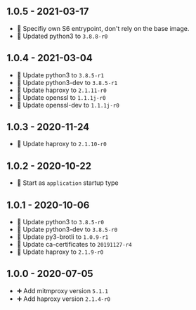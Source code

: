 ## 1.0.5 - 2021-03-17

* 🐛 Specifiy own S6 entrypoint, don't rely on the base image.
* 🔼 Updated python3 to `3.8.8-r0`


## 1.0.4 - 2021-03-04

* 🔼 Update python3 to `3.8.5-r1`
* 🔼 Update python3-dev to `3.8.5-r1`
* 🔼 Update haproxy to `2.1.11-r0`
* 🔼 Update openssl to `1.1.1j-r0`
* 🔼 Update openssl-dev to `1.1.1j-r0`


## 1.0.3 - 2020-11-24

* 🔼 Update haproxy to `2.1.10-r0`


## 1.0.2 - 2020-10-22

* 🔨 Start as `application` startup type


## 1.0.1 - 2020-10-06

* 🔼 Update python3 to `3.8.5-r0`
* 🔼 Update python3-dev to `3.8.5-r0`
* 🔼 Update py3-brotli to `1.0.9-r1`
* 🔼 Update ca-certificates to `20191127-r4`
* 🔼 Update haproxy to `2.1.9-r0`


## 1.0.0 - 2020-07-05

* ➕ Add mitmproxy version `5.1.1`
* ➕ Add haproxy version `2.1.4-r0`
